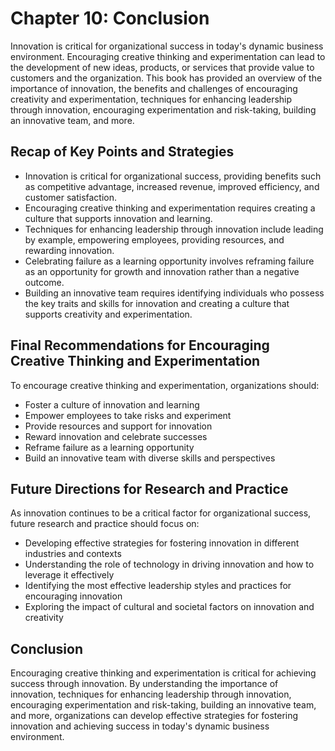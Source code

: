 Chapter 10: Conclusion
======================

Innovation is critical for organizational success in today's dynamic business environment. Encouraging creative thinking and experimentation can lead to the development of new ideas, products, or services that provide value to customers and the organization. This book has provided an overview of the importance of innovation, the benefits and challenges of encouraging creativity and experimentation, techniques for enhancing leadership through innovation, encouraging experimentation and risk-taking, building an innovative team, and more.

Recap of Key Points and Strategies
----------------------------------

* Innovation is critical for organizational success, providing benefits such as competitive advantage, increased revenue, improved efficiency, and customer satisfaction.
* Encouraging creative thinking and experimentation requires creating a culture that supports innovation and learning.
* Techniques for enhancing leadership through innovation include leading by example, empowering employees, providing resources, and rewarding innovation.
* Celebrating failure as a learning opportunity involves reframing failure as an opportunity for growth and innovation rather than a negative outcome.
* Building an innovative team requires identifying individuals who possess the key traits and skills for innovation and creating a culture that supports creativity and experimentation.

Final Recommendations for Encouraging Creative Thinking and Experimentation
---------------------------------------------------------------------------

To encourage creative thinking and experimentation, organizations should:

* Foster a culture of innovation and learning
* Empower employees to take risks and experiment
* Provide resources and support for innovation
* Reward innovation and celebrate successes
* Reframe failure as a learning opportunity
* Build an innovative team with diverse skills and perspectives

Future Directions for Research and Practice
-------------------------------------------

As innovation continues to be a critical factor for organizational success, future research and practice should focus on:

* Developing effective strategies for fostering innovation in different industries and contexts
* Understanding the role of technology in driving innovation and how to leverage it effectively
* Identifying the most effective leadership styles and practices for encouraging innovation
* Exploring the impact of cultural and societal factors on innovation and creativity

Conclusion
----------

Encouraging creative thinking and experimentation is critical for achieving success through innovation. By understanding the importance of innovation, techniques for enhancing leadership through innovation, encouraging experimentation and risk-taking, building an innovative team, and more, organizations can develop effective strategies for fostering innovation and achieving success in today's dynamic business environment.
